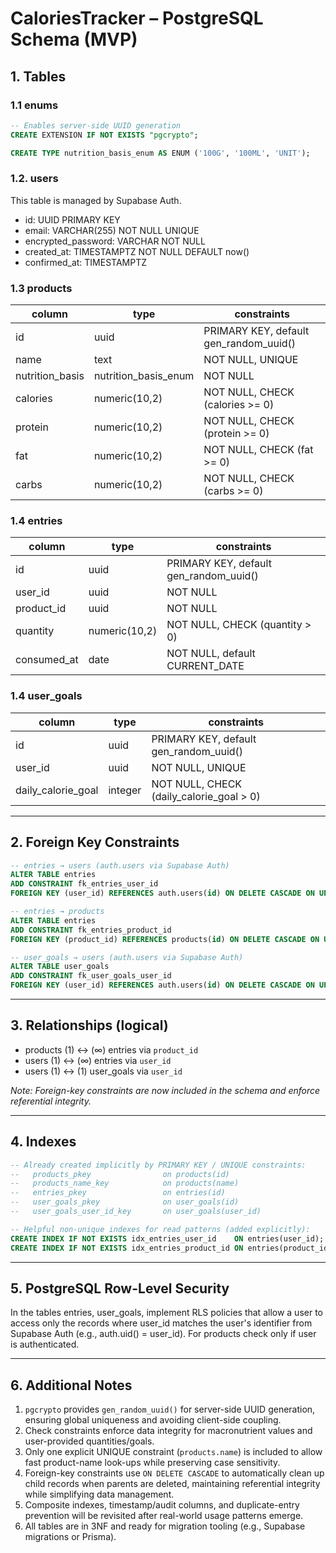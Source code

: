 # CaloriesTracker – PostgreSQL Schema (MVP)

## 1. Tables

### 1.1 enums
```sql
-- Enables server-side UUID generation
CREATE EXTENSION IF NOT EXISTS "pgcrypto";

CREATE TYPE nutrition_basis_enum AS ENUM ('100G', '100ML', 'UNIT');
```

### 1.2. users

This table is managed by Supabase Auth.

- id: UUID PRIMARY KEY
- email: VARCHAR(255) NOT NULL UNIQUE
- encrypted_password: VARCHAR NOT NULL
- created_at: TIMESTAMPTZ NOT NULL DEFAULT now()
- confirmed_at: TIMESTAMPTZ


### 1.3 products
| column              | type                       | constraints                                               |
|---------------------|----------------------------|-----------------------------------------------------------|
| id                  | uuid                       | PRIMARY KEY, default gen_random_uuid()                   |
| name                | text                       | NOT NULL, UNIQUE                                          |
| nutrition_basis     | nutrition_basis_enum       | NOT NULL                                                 |
| calories            | numeric(10,2)              | NOT NULL, CHECK (calories  >= 0)                          |
| protein             | numeric(10,2)              | NOT NULL, CHECK (protein   >= 0)                          |
| fat                 | numeric(10,2)              | NOT NULL, CHECK (fat       >= 0)                          |
| carbs               | numeric(10,2)              | NOT NULL, CHECK (carbs     >= 0)                          |

### 1.4 entries
| column              | type                       | constraints                                               |
|---------------------|----------------------------|-----------------------------------------------------------|
| id                  | uuid                       | PRIMARY KEY, default gen_random_uuid()                   |
| user_id             | uuid                       | NOT NULL                                                  |
| product_id          | uuid                       | NOT NULL                                                  |
| quantity            | numeric(10,2)              | NOT NULL, CHECK (quantity > 0)                            |
| consumed_at         | date                       | NOT NULL, default CURRENT_DATE                            |

### 1.4 user_goals
| column              | type                       | constraints                                               |
|---------------------|----------------------------|-----------------------------------------------------------|
| id                  | uuid                       | PRIMARY KEY, default gen_random_uuid()                   |
| user_id             | uuid                       | NOT NULL, UNIQUE                                          |
| daily_calorie_goal  | integer                    | NOT NULL, CHECK (daily_calorie_goal > 0)                  |

---

## 2. Foreign Key Constraints

```sql
-- entries → users (auth.users via Supabase Auth)
ALTER TABLE entries
ADD CONSTRAINT fk_entries_user_id
FOREIGN KEY (user_id) REFERENCES auth.users(id) ON DELETE CASCADE ON UPDATE CASCADE;

-- entries → products
ALTER TABLE entries
ADD CONSTRAINT fk_entries_product_id
FOREIGN KEY (product_id) REFERENCES products(id) ON DELETE CASCADE ON UPDATE CASCADE;

-- user_goals → users (auth.users via Supabase Auth)
ALTER TABLE user_goals
ADD CONSTRAINT fk_user_goals_user_id
FOREIGN KEY (user_id) REFERENCES auth.users(id) ON DELETE CASCADE ON UPDATE CASCADE;
```

---

## 3. Relationships (logical)

* products (1) ↔ (∞) entries via `product_id`
* users (1) ↔ (∞) entries via `user_id`
* users (1) ↔ (1) user_goals via `user_id`

_Note: Foreign-key constraints are now included in the schema and enforce referential integrity._

---

## 4. Indexes

```sql
-- Already created implicitly by PRIMARY KEY / UNIQUE constraints:
--   products_pkey                on products(id)
--   products_name_key            on products(name)
--   entries_pkey                 on entries(id)
--   user_goals_pkey              on user_goals(id)
--   user_goals_user_id_key       on user_goals(user_id)

-- Helpful non-unique indexes for read patterns (added explicitly):
CREATE INDEX IF NOT EXISTS idx_entries_user_id    ON entries(user_id);
CREATE INDEX IF NOT EXISTS idx_entries_product_id ON entries(product_id);
```

---

## 5. PostgreSQL Row-Level Security

In the tables entries, user_goals, implement RLS policies that allow a user to access only the records where user_id matches the user's identifier from Supabase Auth (e.g., auth.uid() = user_id). For products check only if user is authenticated.

---

## 6. Additional Notes

1. `pgcrypto` provides `gen_random_uuid()` for server-side UUID generation, ensuring global uniqueness and avoiding client-side coupling.  
2. Check constraints enforce data integrity for macronutrient values and user-provided quantities/goals.  
3. Only one explicit UNIQUE constraint (`products.name`) is included to allow fast product-name look-ups while preserving case sensitivity.  
4. Foreign-key constraints use `ON DELETE CASCADE` to automatically clean up child records when parents are deleted, maintaining referential integrity while simplifying data management.  
5. Composite indexes, timestamp/audit columns, and duplicate-entry prevention will be revisited after real-world usage patterns emerge.  
6. All tables are in 3NF and ready for migration tooling (e.g., Supabase migrations or Prisma).  
```